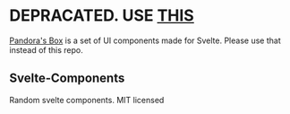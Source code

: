 # DEPRACATED. USE  [THIS](https://github.com/jafupy/Pandoras-Box) 
[Pandora's Box](https://github.com/jafupy/Pandoras-Box) is a set of UI components made for Svelte. Please use that instead of this repo.
## Svelte-Components
Random svelte components. MIT licensed
